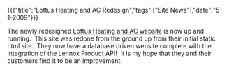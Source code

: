 {{{"title":"Loftus Heating and AC Redesign","tags":["Site News"],"date":"5-1-2009"}}}

<p>The newly redesigned <a href="http://www.loftusheatingandac.com">Loftus Heating and AC website</a> is now up and running.&#160; This site was redone from the ground up from their initial static html site.&#160; They now have a database driven website complete with the integration of the Lennox Product API!&#160; It is my hope that they and their customers find it to be an improvement.</p>